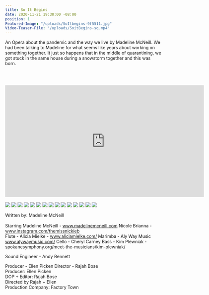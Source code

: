 ```yaml
---
title: So It Begins
date: 2020-11-21 19:30:00 -08:00
position: 1
Featured-Image: "/uploads/SoItbegins-9f5511.jpg"
Video-Teaser-File: "/uploads/SoitBegins-sq.mp4"
---
```


An Opera about the pandemic and the way we live by Madeline McNeill. We had been talking to Madeline for what seems like years about working on something together. It just so happens that in the middle of quarantining, we got stuck in the same house during a snowstorm together and this was born. 

<BR><BR>


<iframe src="https://player.vimeo.com/video/479442618" width="640" height="360" frameborder="0" allow="autoplay; fullscreen" allowfullscreen></iframe>

<BR>
<BR>


<div class="gallery" data-columns="3">
<img src="/uploads/FactoryTown_MusicVideo-SlowItDownWindoe1006.jpg" />
<img src="/uploads/FactoryTown_MusicVideo-SlowItDownWindoe1004.jpg" />
<img src="/uploads/FactoryTown_MusicVideo-SlowItDownWindoe1007.jpg" />
<img src="/uploads/FactoryTown_MusicVideo-SlowItDownWindoe1005.jpg" />
<img src="/uploads/FactoryTown_MusicVideo-SlowItDownWindoe1001.jpg" />
<img src="/uploads/FactoryTown_MusicVideo-SlowItDownWindoe1003.jpg" />
<img src="/uploads/FactoryTown_MusicVideo-SlowItDownWindoe1002.jpg" />
<img src="/uploads/FactoryTown_MusicVideo-SlowItDownWindoe1008.jpg" />
<img src="/uploads/FactoryTown_MusicVideo-SlowItDownWindoe1015.jpg" />
<img src="/uploads/FactoryTown_MusicVideo-SlowItDownWindoe1012.jpg" />
<img src="/uploads/FactoryTown_MusicVideo-SlowItDownWindoe1014.jpg" />
<img src="/uploads/FactoryTown_MusicVideo-SlowItDownWindoe1009.jpg" />
<img src="/uploads/FactoryTown_MusicVideo-SlowItDownWindoe1018.jpg" />
<img src="/uploads/FactoryTown_MusicVideo-SlowItDownWindoe1017.jpg" />
<img src="/uploads/FactoryTown_MusicVideo-SlowItDownWindoe1016.jpg" />

</div>




Written by: Madeline McNeill <BR>
<BR>
Starring 
Madeline McNeill  - www.madelinemcneill.com 
Nicole Brianna - www.instagram.com/themissnickieb
<BR>
Flute - Alicia Mielke - www.aliciamielke.com/
Marimba - Aly Way Music  www.alywaymusic.com/
Cello - Cheryl Carney 
Bass - Kim Plewniak - spokanesymphony.org/meet-the-musicians/kim-plewniak/

Sound Engineer - Andy Bennett

Producer - Ellen Picken
Director - Rajah Bose
<BR>
Producer: Ellen Picken<BR>
DOP \+ Editor: Rajah Bose<BR>
Directed by Rajah \+ Ellen<BR>
Production Company: Factory Town<BR>


